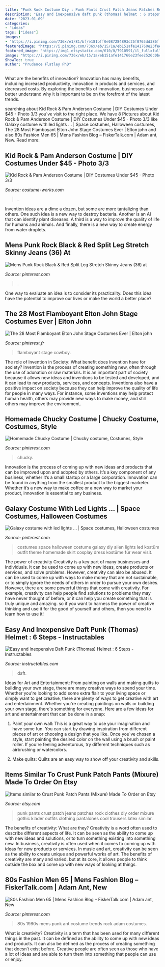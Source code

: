 ```yaml
---
title: "Punk Rock Costume Diy : Punk Pants Crust Patch Jeans Patches Rock Clothes Diy Order Mixure Gothic Kläder Outfits Clothing Pantalones Cool Trousers Latex Similar"
description: "Easy and inexpensive daft punk (thomas) helmet : 6 steps"
date: "2023-01-09"
categories:
- "ideas"
tags: ["ideas"]
images:
- "https://i.pinimg.com/736x/e1/81/bf/e181bff0e087284893d25f0765dd386f.jpg"
featuredImage: "https://i.pinimg.com/736x/eb/15/1a/eb151afe141760e23fee2526c0bc9d2e.jpg"
featured_image: "https://img1.etsystatic.com/010/0/7910591/il_fullxfull.447596643_nb34.jpg"
image: "https://i.pinimg.com/736x/eb/15/1a/eb151afe141760e23fee2526c0bc9d2e.jpg"
ShowToc: true
author: "Prudence Flatley PhD"
---
```



What are the benefits of innovation?
Innovation has many benefits, including increased productivity, innovation in products and services, and decreased costs. By exploring the benefits of innovation, businesses can better understand why it is important to be on the forefront of the latest trends.

	

		
searching about Kid Rock &amp; Pam Anderson Costume | DIY Costumes Under $45 - Photo 3/3 you've visit to the right place. We have 8 Pictures about Kid Rock &amp; Pam Anderson Costume | DIY Costumes Under $45 - Photo 3/3 like Galaxy costume with led lights … | Space costumes, Halloween costumes, The 28 Most Flamboyant Elton John Stage Costumes Ever | Elton john and also 80s Fashion Men 65 | Mens Fashion Blog – FiskerTalk.com | Adam ant, New. Read more:
		
    
## Kid Rock &amp; Pam Anderson Costume | DIY Costumes Under $45 - Photo 3/3

<img loading=lazy src="https://photos.costume-works.com/full/kid_rock_n_pam_anderson2.jpg" onerror="this.onerror=null;this.src='https://tse3.mm.bing.net/th?id=OIP.iIvTNU_R_IC8QEwViFQ3swHaOO&amp;pid=15.1';" alt="Kid Rock &amp; Pam Anderson Costume | DIY Costumes Under $45 - Photo 3/3">

_Source: costume-works.com_

>. 

	

Invention ideas are a dime a dozen, but some are more tantalizing than others. One such idea is a new way to destroy bacteria. Another is an AI that can identify plant diseases. A third is a way to improve the quality of life for humans and animals. And finally, there is a new way to create energy from water droplets.

    
## Mens Punk Rock Black &amp; Red Split Leg Stretch Skinny Jeans (36) At

<img loading=lazy src="https://i.pinimg.com/736x/eb/15/1a/eb151afe141760e23fee2526c0bc9d2e.jpg" onerror="this.onerror=null;this.src='https://tse3.mm.bing.net/th?id=OIP.mEOrKLEfTP9xw-zl6jCnTQHaMZ&amp;pid=15.1';" alt="Mens Punk Rock Black &amp; Red Split Leg Stretch Skinny Jeans (36) at">

_Source: pinterest.com_

>. 

	

One way to evaluate an idea is to consider its practicality. Does this idea have the potential to improve our lives or make the world a better place?

    
## The 28 Most Flamboyant Elton John Stage Costumes Ever | Elton John

<img loading=lazy src="https://i.pinimg.com/736x/33/0b/45/330b4530c81905e1c3d41eae68b9973c--flamboyant-elton.jpg" onerror="this.onerror=null;this.src='https://tse4.mm.bing.net/th?id=OIP.yEhr5NeaW88gkWkt1o_98wDCEs&amp;pid=15.1';" alt="The 28 Most Flamboyant Elton John Stage Costumes Ever | Elton john">

_Source: pinterest.fr_

>flamboyant stage cowboy. 

	

The role of Invention in Society: What benefit does Invention have for society?
Invention is the process of creating something new, often through the use of adonation or raw materials. It is an important part of society because it allows new ideas and inventions to be tested and developed, and it can lead to new products, services, and concepts. Inventions also have a positive impact on society because they can help improve the quality of life for people in many ways. For instance, some inventions may help protect human health, others may provide new ways to make money, and still others may improve the environment.

    
## Homemade Chucky Costume | Chucky Costume, Costumes, Style

<img loading=lazy src="https://i.pinimg.com/736x/e1/81/bf/e181bff0e087284893d25f0765dd386f.jpg" onerror="this.onerror=null;this.src='https://tse1.mm.bing.net/th?id=OIP._W9xQHX4y1xXVjuQwWDyLwHaNK&amp;pid=15.1';" alt="Homemade Chucky Costume | Chucky costume, Costumes, Style">

_Source: pinterest.com_

>chucky. 

	

Innovation is the process of coming up with new ideas and products that can be improved upon and adopted by others. It’s a key component of any business, whether it’s a small startup or a large corporation. Innovation can be found in anything from the smallest product to the biggest marketer. Whether it’s a new way to make coffee or a new way to market your product, innovation is essential to any business.

    
## Galaxy Costume With Led Lights … | Space Costumes, Halloween Costumes

<img loading=lazy src="https://i.pinimg.com/originals/b3/66/5f/b3665f9cda7bae6d6ea76814e0c176a4.png" onerror="this.onerror=null;this.src='https://tse1.mm.bing.net/th?id=OIP.4cpjni1ktrskLuNNbFbktgHaNL&amp;pid=15.1';" alt="Galaxy costume with led lights … | Space costumes, Halloween costumes">

_Source: pinterest.com_

>costumes space halloween costume galaxy diy alien lights led kostüm outfit theme homemade skirt cosplay dress kostüme für wear visit. 

	

The power of creativity
Creativity is a key part of many businesses and individuals. It can be used to come up with new ideas, create products or services, and solve problems. However, creativity can also be abused. It can be used to come up with ways to make money that are not sustainable, or to simply ignore the needs of others in order to pursue your own desires. However, there are some powerful things that come with creativity. For example, creativity can help people find solutions to problems they may have never thought of before, or it can help you create something that is truly unique and amazing. so if you want to harness the power of creative thinking and use it for the good of yourself and others, then you need to learn how to use it!

    
## Easy And Inexpensive Daft Punk (Thomas) Helmet : 6 Steps - Instructables

<img loading=lazy src="https://content.instructables.com/ORIG/FES/4KX1/HN82KPSW/FES4KX1HN82KPSW.jpg?auto=webp&amp;frame=1" onerror="this.onerror=null;this.src='https://tse4.mm.bing.net/th?id=OIP.B4YlEhvEIcN_A6ii7_UD-wHaHa&amp;pid=15.1';" alt="Easy and Inexpensive Daft Punk (Thomas) Helmet : 6 Steps - Instructables">

_Source: instructables.com_

>daft. 

	

Ideas for Art and Entertainment: From painting on walls and making quilts to building your own stage, there are many creative ways to spend your time.
Whether you're looking to add some extra flair to your living space or simply want to get creative, there are plenty of ways to get creative with art and entertainment. Whether you're creating paintings on walls or building your own stage, there's something for everyone. Here are a few ideas for art and entertainment that can be done in a snap:
1. Paint your own wall: This is a great way to use your imagination and have some fun. You can start by drawing inspiration from different pieces of art or choosing a design that you like. Once you've chosen a style, start painting the desired color on the wall using a brush or paint roller. If you're feeling adventurous, try different techniques such as airbrushing or watercolors.

2. Make quilts: Quilts are an easy way to show off your creativity and skills.

    
## Items Similar To Crust Punk Patch Pants (Mixure) Made To Order On Etsy

<img loading=lazy src="https://img1.etsystatic.com/010/0/7910591/il_fullxfull.447596643_nb34.jpg" onerror="this.onerror=null;this.src='https://tse1.mm.bing.net/th?id=OIP.GA_ubzZDRv6zPb9WQpfgiQHaNX&amp;pid=15.1';" alt="Items similar to Crust Punk Patch Pants (Mixure) Made To Order on Etsy">

_Source: etsy.com_

>punk pants crust patch jeans patches rock clothes diy order mixure gothic kläder outfits clothing pantalones cool trousers latex similar. 

	

The benefits of creativity: What are they?
Creativity is a word often used to describe different aspects of life. It can be seen as the ability to come up with new ideas and solutions, or to turn something existing into something new. In business, creativity is often used when it comes to coming up with ideas for new products or services. In music and art, creativity can be seen as the ability to create unique and powerful works of art. The benefits of creativity are many and varied, but at its core, it allows people to think outside the box and come up with new ways of looking at things.

    
## 80s Fashion Men 65 | Mens Fashion Blog – FiskerTalk.com | Adam Ant, New

<img loading=lazy src="https://i.pinimg.com/736x/4c/77/0b/4c770bb4fb387ccd69547472ff732ebf--ant-music-s-music.jpg" onerror="this.onerror=null;this.src='https://tse4.mm.bing.net/th?id=OIP.IXoSnFFIA3NLvaQPVVdHbAAAAA&amp;pid=15.1';" alt="80s Fashion Men 65 | Mens Fashion Blog – FiskerTalk.com | Adam ant, New">

_Source: pinterest.com_

>80s 1980s mens punk ant costume trends rock adam costumes. 

	

What is creativity?
Creativity is a term that has been used for many different things in the past. It can be defined as the ability to come up with new ideas and products. It can also be defined as the process of creating something that doesn’t exist before. Creative people are often seen as those who have a lot of ideas and are able to turn them into something that people can use or enjoy.

